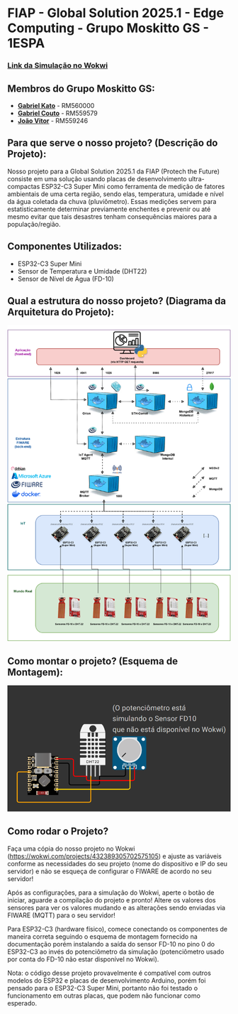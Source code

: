 # FIAP - Global Solution 2025.1 - Edge Computing - Grupo Moskitto GS - 1ESPA

### [Link da Simulação no Wokwi](https://wokwi.com/projects/432389305702575105)

## Membros do Grupo Moskitto GS:
- [**Gabriel Kato**](https://github.com/kato8088) - RM560000
- [**Gabriel Couto**](https://github.com/rouri404) - RM559579
- [**João Vitor**](https://github.com/joaomatosq) - RM559246

## Para que serve o nosso projeto? (Descrição do Projeto):
Nosso projeto para a Global Solution 2025.1 da FIAP (Protech the Future) consiste em uma solução usando placas de desenvolvimento ultra-compactas ESP32-C3 Super Mini como ferramenta de medição de fatores ambientais de uma certa região, sendo elas, temperatura, umidade e nível da água coletada da chuva (pluviômetro). Essas medições servem para estatisticamente determinar previamente enchentes e prevenir ou até mesmo evitar que tais desastres tenham consequências maiores para a população/região.

## Componentes Utilizados:
- ESP32-C3 Super Mini
- Sensor de Temperatura e Umidade (DHT22)
- Sensor de Nível de Água (FD-10)

## Qual a estrutura do nosso projeto? (Diagrama da Arquitetura do Projeto):
![Arquitetura](./diagrama_edge_v2.png "Arquitetura do projeto")

## Como montar o projeto? (Esquema de Montagem):
![Montagem](./montagem_edge_v1.png "Esquema de montagem")

## Como rodar o Projeto?
Faça uma cópia do nosso projeto no Wokwi (https://wokwi.com/projects/432389305702575105) e ajuste as variáveis conforme as necessidades do seu projeto (nome do dispositivo e IP do seu servidor) e não se esqueça de configurar o FIWARE de acordo no seu servidor!

Após as configurações, para a simulação do Wokwi, aperte o botão de iniciar, aguarde a compilação do projeto e pronto! Altere os valores dos sensores para ver os valores mudando e as alterações sendo enviadas via FIWARE (MQTT) para o seu servidor!

Para ESP32-C3 (hardware físico), comece conectando os componentes de maneira correta seguindo o esquema de montagem fornecido na documentação porém instalando a saída do sensor FD-10 no pino 0 do ESP32-C3 ao invés do potenciômetro da simulação (potenciômetro usado por conta do FD-10 não estar disponível no Wokwi).

Nota: o código desse projeto provavelmente é compatível com outros modelos do ESP32 e placas de desenvolvimento Arduino, porém foi pensado para o ESP32-C3 Super Mini, portanto não foi testado o funcionamento em outras placas, que podem não funcionar como esperado.